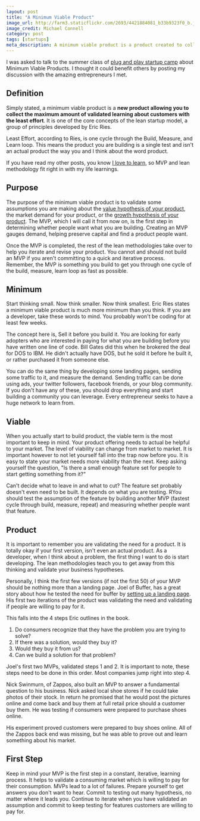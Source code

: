 ```yaml
---
layout: post
title: "A Minimum Viable Product"
image_url: http://farm3.staticflickr.com/2693/4421884081_b33b9323f0_b.jpg
image_credit: Michael Connell
category: post
tags: [startups]
meta_description: A minimum viable product is a product created to collect the maximum amount of validated learning about customers with the least effort.
---
```


I was asked to talk to the summer class of [plug and play startup camp](http://www.plugandplaystartupcamp.com/) about Minimum Viable Products. I thought it could benefit others by posting my discussion with the amazing entrepreneurs I met.

Definition
----------
Simply stated, a minimum viable product is a __new product allowing you to collect the maximum amount of validated learning about customers with the least effort__. It is one of the core concepts of the lean startup model, a group of principles developed by Eric Ries. 

Least Effort, according to Ries, is one cycle through the Build, Measure, and Learn loop. This means the product you are building is a single test and isn't an actual product the way you and I think about the word product.

If you have read my other posts, you know [I love to learn](/2012/06/challenge-yourself-always-learn/), so MVP and lean methodology fit right in with my life learnings.

Purpose
--------
The purpose of the minimum viable product is to validate some assumptions you are making about the [value hypothesis of your product](/2012/07/value-hypothesis-and-growth-hypothesis/), the market demand for your product, or the [growth hypothesis of your product](/2012/07/value-hypothesis-and-growth-hypothesis/). The MVP, which I will call it from now on, is the first step in determining whether people want what you are building. Creating an MVP gauges demand, helping preserve capital and find a product people want.

Once the MVP is completed, the rest of the lean methodologies take over to help you iterate and revise your product. You cannot and should not build an MVP if you aren't committing to a quick and iterative process. Remember, the MVP is something you build to get you through one cycle of the build, measure, learn loop as fast as possible.

Minimum
-------
Start thinking small. Now think smaller. Now think smallest. Eric Ries states a minimum viable product is much more minimum than you think. If you are a developer, take these words to mind. You probably won't be coding for at least few weeks.

The concept here is, Sell it before you build it. You are looking for early adopters who are interested in paying for what you are building before you have written one line of code. Bill Gates did this when he brokered the deal for DOS to IBM. He didn't actually have DOS, but he sold it before he built it, or rather purchased it from someone else.

You can do the same thing by developing some landing pages, sending some traffic to it, and measure the demand. Sending traffic can be done using ads, your twitter followers, facebook friends, or your blog community. If you don't have any of these, you should drop everything and start building a community you can leverage. Every entrepreneur seeks to have a huge network to learn from.

Viable
------
When you actually start to build product, the viable term is the most important to keep in mind. Your product offering needs to actual be helpful to your market. The level of viability can change from market to market. It is important however to not let yourself fall into the trap now before you. It is easy to state your market needs more viability than the next. Keep asking yourself the question, "Is there a small enough feature set for people to start getting something from it?"

Can't decide what to leave in and what to cut? The feature set probably doesn't even need to be built. It depends on what you are testing. RYou should test the assumption of the feature by building another MVP (fastest cycle through build, measure, repeat) and measuring whether people want that feature.

Product
-------
It is important to remember you are validating the need for a product. It is totally okay if your first version, isn't even an actual product. As a developer, when I think about a problem, the first thing I want to do is start developing. The lean methodologies teach you to get away from this thinking and validate your business hypotheses.

Personally, I think the first few versions (if not the first 50) of your MVP should be nothing more than a landing page. Joel of Buffer, has a great story about how he tested the need for buffer by [setting up a landing page](http://blog.bufferapp.com/idea-to-paying-customers-in-7-weeks-how-we-did-it). His first two iterations of the product was validating the need and validating if people are willing to pay for it. 

This falls into the 4 steps Eric outlines in the book.

1. Do consumers recognize that they have the problem you are trying to solve? 
2. If there was a solution, would they buy it? 
3. Would they buy it from us? 
4. Can we build a solution for that problem?

Joel's first two MVPs, validated steps 1 and 2. It is important to note, these steps need to be done in this order. Most companies jump right into step 4.

Nick Swinmurn, of Zappos, also built an MVP to answer a fundamental question to his business. Nick asked local shoe stores if he could take photos of their stock. In return he promised that he would post the pictures online and come back and buy them at full retail price should a customer buy them. He was testing if consumers were prepared to purchase shoes online.

His experiment proved customers were prepared to buy shoes online. All of the Zappos back end was missing, but he was able to prove out and learn something about his market.

First Step
----------
Keep in mind your MVP is the first step in a constant, iterative, learning process. It helps to validate a consuming market which is willing to pay for their consumption. MVPs lead to a lot of failures. Prepare yourself to get answers you don't want to hear. Commit to testing out many hypothesis, no matter where it leads you. Continue to iterate when you have validated an assumption and commit to keep testing for features customers are willing to pay for.


